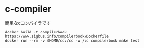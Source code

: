 # c-compiler
簡単なcコンパイラです

```
docker build -t compilerbook https://www.sigbus.info/compilerbook/Dockerfile
docker run --rm -v $HOME/cc:/cc -w /cc compilerbook make test
```
